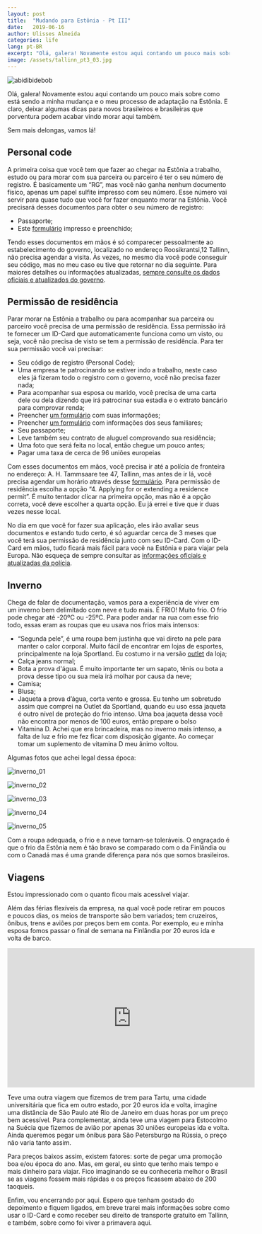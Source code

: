 ```yaml
---
layout: post
title:  "Mudando para Estônia - Pt III"
date:   2019-06-16
author: Ulisses Almeida
categories: life
lang: pt-BR
excerpt: "Olá, galera! Novamente estou aqui contando um pouco mais sobre como está sendo a minha mudança e o meu processo de adaptação na Estônia. E claro, deixar algumas dicas para novos brasileiros e brasileiras que porventura podem acabar vindo morar aqui também."
image: /assets/tallinn_pt3_03.jpg
---
```


![abidibidebob](/assets/tallinn_pt3_03.jpg)

Olá, galera! Novamente estou aqui contando um pouco mais sobre como está sendo a minha mudança e o meu processo de adaptação na Estônia. E claro, deixar algumas dicas para novos brasileiros e brasileiras que porventura podem acabar vindo morar aqui também.

Sem mais delongas, vamos lá!

## Personal code

A primeira coisa que você tem que fazer ao chegar na Estônia a trabalho, estudo ou para morar com sua parceira ou parceiro é ter o seu número de registro. É basicamente um “RG”, mas você não ganha nenhum documento físico, apenas um papel sulfite impresso com seu número. Esse número vai servir para quase tudo que você for fazer enquanto morar na Estônia. Você precisará desses documentos para obter o seu número de registro:

* Passaporte;
* Este [formulário](https://www.riigiteataja.ee/aktilisa/1100/6201/5004/Lisa_Taotlus%20isikukoodi%20saamiseks%202015%20lisa%201.pdf) impresso e preenchido;

Tendo esses documentos em mãos é só comparecer pessoalmente ao estabelecimento do governo, localizado no endereço Roosikrantsi,12 Tallinn, não precisa agendar a visita. Às vezes, no mesmo dia você pode conseguir seu código, mas no meu caso eu tive que retornar no dia seguinte.
Para maiores detalhes ou informações atualizadas, [sempre consulte os dados oficiais e atualizados do governo](https://www.workinestonia.com/coming-to-estonia/personal-id-code/).

## Permissão de residência

Parar morar na Estônia a trabalho ou para acompanhar sua parceira ou parceiro você precisa de uma permissão de residência. Essa permissão irá te fornecer um ID-Card que automaticamente funciona como um visto, ou seja, você não precisa de visto se tem a permissão de residência. Para ter sua permissão você vai precisar:

* Seu código de registro (Personal Code);
* Uma empresa te patrocinando se estiver indo a trabalho, neste caso eles já fizeram todo o registro com o governo, você não precisa fazer nada;
* Para acompanhar sua esposa ou marido, você precisa de uma carta dele ou dela dizendo que irá patrocinar sua estadia e o extrato bancário para comprovar renda;
* Preencher [um formulário](https://www2.politsei.ee/dotAsset/813688.pdf) com suas informações;
* Preencher [um formulário](https://www2.politsei.ee/dotAsset/527909.pdf) com informações dos seus familiares;
* Seu passaporte;
* Leve também seu contrato de aluguel comprovando sua residência;
* Uma foto que será feita no local, então chegue um pouco antes;
* Pagar uma taxa de cerca de 96 uniões europeias

Com esses documentos em mãos, você precisa ir até a polícia de fronteira no endereço: A. H. Tammsaare tee 47, Tallinn, mas antes de ir lá, você precisa agendar um horário através desse [formulário](https://broneering.politsei.ee/MakeReservation/SelectService). Para permissão de residência escolha a opção “4. Applying for or extending a residence permit”. É muito tentador clicar na primeira opção, mas não é a opção correta, você deve escolher a quarta opção. Eu já errei e tive que ir duas vezes nesse local.

No dia em que você for fazer sua aplicação, eles irão avaliar seus documentos e estando tudo certo, é só aguardar cerca de 3 meses que você terá sua permissão de residência junto com seu ID-Card. Com o ID-Card em mãos, tudo ficará mais fácil para você na Estônia e para viajar pela Europa. Não esqueça de sempre consultar as [informações oficiais e atualizadas da polícia](https://www2.politsei.ee/en/teenused/residence-permit/tahtajaline-elamisluba/).

## Inverno

Chega de falar de documentação, vamos para a experiência de viver em um inverno bem delimitado com neve e tudo mais. É FRIO! Muito frio. O frio pode chegar até -20ºC ou -25ºC. Para poder andar na rua com esse frio todo, essas eram as roupas que eu usava nos frios mais intensos:

* “Segunda pele”, é uma roupa bem justinha que vai direto na pele para manter o calor corporal. Muito fácil de encontrar em lojas de esportes, principalmente na loja Sportland. Eu costumo ir na versão [outlet](https://goo.gl/maps/iApZhZgUpm3f8CdY7) da loja;
* Calça jeans normal;
* Bota a prova d'água. É muito importante ter um sapato, tênis ou bota a prova desse tipo ou sua meia irá molhar por causa da neve;
* Camisa;
* Blusa;
* Jaqueta a prova d’água, corta vento e grossa. Eu tenho um sobretudo assim que comprei na Outlet da Sportland, quando eu uso essa jaqueta é outro nível de proteção do frio intenso. Uma boa jaqueta dessa você não encontra por menos de 100 euros, então prepare o bolso
* Vitamina D. Achei que era brincadeira, mas no inverno mais intenso, a falta de luz e frio me fez ficar com disposição gigante. Ao começar tomar um suplemento de vitamina D meu ânimo voltou.

Algumas fotos que achei legal dessa época:

![inverno_01](/assets/tallinn_pt3_02.jpg)

![inverno_02](/assets/tallinn_pt3_04.jpg)

![inverno_03](/assets/tallinn_pt3_05.jpg)

![inverno_04](/assets/tallinn_pt3_06.jpg)

![inverno_05](/assets/tallinn_pt3_07.jpg)

Com a roupa adequada, o frio e a neve tornam-se toleráveis. O engraçado é que o frio da Estônia nem é tão bravo se comparado com o da Finlândia ou com o Canadá mas é uma grande diferença para nós que somos brasileiros.

## Viagens

Estou impressionado com o quanto ficou mais acessível viajar.

Além das férias flexíveis da empresa, na qual você pode retirar em poucos e poucos dias, os meios de transporte são bem variados; tem cruzeiros, ônibus, trens e aviões por preços bem em conta. Por exemplo, eu e minha esposa fomos passar o final de semana na Finlândia por 20 euros ida e volta de barco.

<iframe width="560" height="315" src="https://www.youtube.com/embed/5dvApiggAos" frameborder="0" allow="accelerometer; autoplay; encrypted-media; gyroscope; picture-in-picture" allowfullscreen></iframe>

Teve uma outra viagem que fizemos de trem para Tartu, uma cidade universitária que fica em outro estado, por 20 euros ida e volta, imagine uma distância de São Paulo até Rio de Janeiro em duas horas por um preço bem acessível. Para complementar, ainda teve uma viagem para Estocolmo na Suécia que fizemos de avião por apenas 30 uniões europeias ida e volta. Ainda queremos pegar um ônibus para São Petersburgo na Rússia, o preço não varia tanto assim.

Para preços baixos assim, existem fatores: sorte de pegar uma promoção boa e/ou época do ano. Mas, em geral, eu sinto que tenho mais tempo e mais dinheiro para viajar. Fico imaginando se eu conheceria melhor o Brasil se as viagens fossem mais rápidas e os preços ficassem abaixo de 200 taoqueis.

Enfim, vou encerrando por aqui. Espero que tenham gostado do depoimento e fiquem ligados, em breve trarei mais informações sobre como usar o ID-Card e como receber seu direito de transporte gratuito em Tallinn, e também, sobre como foi viver a primavera aqui.
